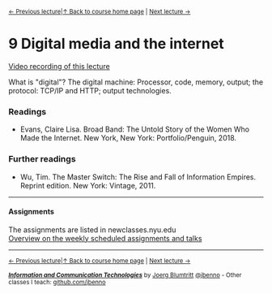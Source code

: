 <sup>[&larr; Previous lecture](/files/08.md)|[&uarr; Back to course home page](/README.md) | [Next lecture &rarr;](/files/10.md)</sup>  

# 9 Digital media and the internet
[Video recording of this lecture](https://youtu.be/RmfSOtj_F0Y)

What is "digital"? The digital machine: Processor, code, memory, output; the protocol: TCP/IP and HTTP; output technologies.

### Readings
- Evans, Claire Lisa. Broad Band: The Untold Story of the Women Who Made the Internet. New York, New York: Portfolio/Penguin, 2018.

### Further readings  
- Wu, Tim. The Master Switch: The Rise and Fall of Information Empires. Reprint edition. New York: Vintage, 2011.

***

#### Assignments
The assignments are listed in newclasses.nyu.edu  
[Overview on the weekly scheduled assignments and talks](https://docs.google.com/spreadsheets/d/1BB6HHULpT9KCe9JpZZn-oI-JxHNpXhhsdp6A8cw8cMM/edit?usp=sharing)  


***
<sup>[&larr; Previous lecture](/files/08.md)|[&uarr; Back to course home page](/README.md) | [Next lecture &rarr;](/files/10.md)</sup>  
  
<sup>***[Information and Communication Technologies](/README.md)*** by [Joerg Blumtritt](https://jbenno.net) [@jbenno](https://twitter.com/jbenno) - Other classes I teach: [github.com/jbenno](https://github.com/jbenno/teaching/blob/master/README.md)</sup>

